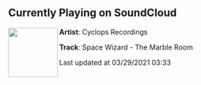 ## Currently Playing on SoundCloud

[<img align="left" width="100" src="https://i1.sndcdn.com/artworks-5drXGRO7q033zr8p-kH0lyw-t500x500.jpg">](https://soundcloud.com/cyclopsrecs/track-1-the-marble-room?in=killthenoise/sets/stuff-for-the-fam)

**Artist**: Cyclops Recordings 

**Track**: Space Wizard - The Marble Room

Last updated at 03/29/2021 03:33
